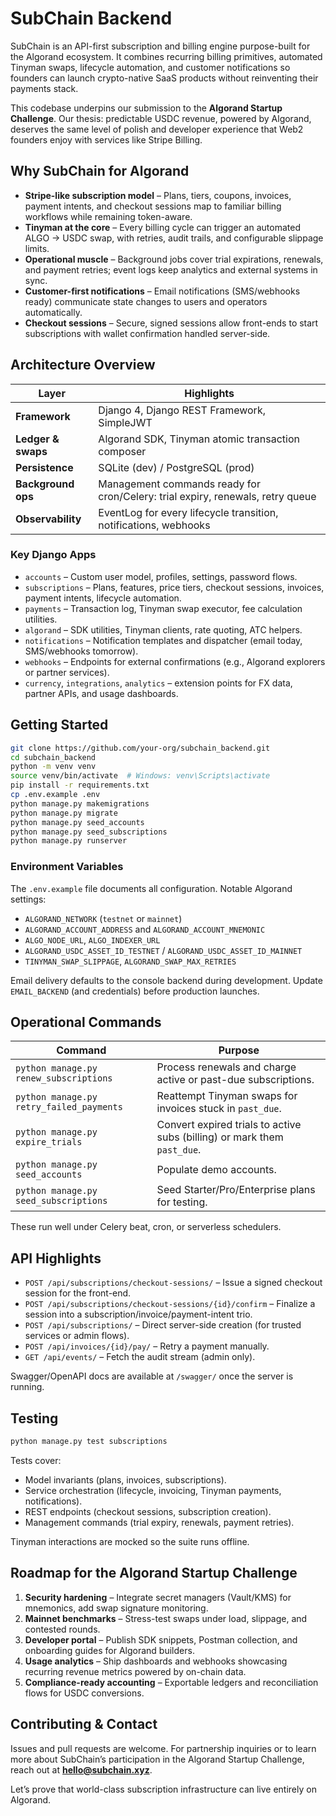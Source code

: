 # SubChain Backend

SubChain is an API-first subscription and billing engine purpose-built for the Algorand ecosystem. It combines recurring billing primitives, automated Tinyman swaps, lifecycle automation, and customer notifications so founders can launch crypto-native SaaS products without reinventing their payments stack.

This codebase underpins our submission to the **Algorand Startup Challenge**. Our thesis: predictable USDC revenue, powered by Algorand, deserves the same level of polish and developer experience that Web2 founders enjoy with services like Stripe Billing.

## Why SubChain for Algorand

- **Stripe-like subscription model** – Plans, tiers, coupons, invoices, payment intents, and checkout sessions map to familiar billing workflows while remaining token-aware.
- **Tinyman at the core** – Every billing cycle can trigger an automated ALGO → USDC swap, with retries, audit trails, and configurable slippage limits.
- **Operational muscle** – Background jobs cover trial expirations, renewals, and payment retries; event logs keep analytics and external systems in sync.
- **Customer-first notifications** – Email notifications (SMS/webhooks ready) communicate state changes to users and operators automatically.
- **Checkout sessions** – Secure, signed sessions allow front-ends to start subscriptions with wallet confirmation handled server-side.

## Architecture Overview

| Layer | Highlights |
| --- | --- |
| **Framework** | Django 4, Django REST Framework, SimpleJWT |
| **Ledger & swaps** | Algorand SDK, Tinyman atomic transaction composer |
| **Persistence** | SQLite (dev) / PostgreSQL (prod) |
| **Background ops** | Management commands ready for cron/Celery: trial expiry, renewals, retry queue |
| **Observability** | EventLog for every lifecycle transition, notifications, webhooks |

### Key Django Apps

- `accounts` – Custom user model, profiles, settings, password flows.
- `subscriptions` – Plans, features, price tiers, checkout sessions, invoices, payment intents, lifecycle automation.
- `payments` – Transaction log, Tinyman swap executor, fee calculation utilities.
- `algorand` – SDK utilities, Tinyman clients, rate quoting, ATC helpers.
- `notifications` – Notification templates and dispatcher (email today, SMS/webhooks tomorrow).
- `webhooks` – Endpoints for external confirmations (e.g., Algorand explorers or partner services).
- `currency`, `integrations`, `analytics` – extension points for FX data, partner APIs, and usage dashboards.

## Getting Started

```bash
git clone https://github.com/your-org/subchain_backend.git
cd subchain_backend
python -m venv venv
source venv/bin/activate  # Windows: venv\Scripts\activate
pip install -r requirements.txt
cp .env.example .env
python manage.py makemigrations
python manage.py migrate
python manage.py seed_accounts
python manage.py seed_subscriptions
python manage.py runserver
```

### Environment Variables

The `.env.example` file documents all configuration. Notable Algorand settings:

- `ALGORAND_NETWORK` (`testnet` or `mainnet`)
- `ALGORAND_ACCOUNT_ADDRESS` and `ALGORAND_ACCOUNT_MNEMONIC`
- `ALGO_NODE_URL`, `ALGO_INDEXER_URL`
- `ALGORAND_USDC_ASSET_ID_TESTNET` / `ALGORAND_USDC_ASSET_ID_MAINNET`
- `TINYMAN_SWAP_SLIPPAGE`, `ALGORAND_SWAP_MAX_RETRIES`

Email delivery defaults to the console backend during development. Update `EMAIL_BACKEND` (and credentials) before production launches.

## Operational Commands

| Command | Purpose |
| --- | --- |
| `python manage.py renew_subscriptions` | Process renewals and charge active or past-due subscriptions. |
| `python manage.py retry_failed_payments` | Reattempt Tinyman swaps for invoices stuck in `past_due`. |
| `python manage.py expire_trials` | Convert expired trials to active subs (billing) or mark them `past_due`. |
| `python manage.py seed_accounts` | Populate demo accounts. |
| `python manage.py seed_subscriptions` | Seed Starter/Pro/Enterprise plans for testing. |

These run well under Celery beat, cron, or serverless schedulers.

## API Highlights

- `POST /api/subscriptions/checkout-sessions/` – Issue a signed checkout session for the front-end.
- `POST /api/subscriptions/checkout-sessions/{id}/confirm` – Finalize a session into a subscription/invoice/payment-intent trio.
- `POST /api/subscriptions/` – Direct server-side creation (for trusted services or admin flows).
- `POST /api/invoices/{id}/pay/` – Retry a payment manually.
- `GET /api/events/` – Fetch the audit stream (admin only).

Swagger/OpenAPI docs are available at `/swagger/` once the server is running.

## Testing

```bash
python manage.py test subscriptions
```

Tests cover:

- Model invariants (plans, invoices, subscriptions).
- Service orchestration (lifecycle, invoicing, Tinyman payments, notifications).
- REST endpoints (checkout sessions, subscription creation).
- Management commands (trial expiry, renewals, payment retries).

Tinyman interactions are mocked so the suite runs offline.

## Roadmap for the Algorand Startup Challenge

1. **Security hardening** – Integrate secret managers (Vault/KMS) for mnemonics, add swap signature monitoring.
2. **Mainnet benchmarks** – Stress-test swaps under load, slippage, and contested rounds.
3. **Developer portal** – Publish SDK snippets, Postman collection, and onboarding guides for Algorand builders.
4. **Usage analytics** – Ship dashboards and webhooks showcasing recurring revenue metrics powered by on-chain data.
5. **Compliance-ready accounting** – Exportable ledgers and reconciliation flows for USDC conversions.

## Contributing & Contact

Issues and pull requests are welcome. For partnership inquiries or to learn more about SubChain’s participation in the Algorand Startup Challenge, reach out at **hello@subchain.xyz**.

Let’s prove that world-class subscription infrastructure can live entirely on Algorand.
